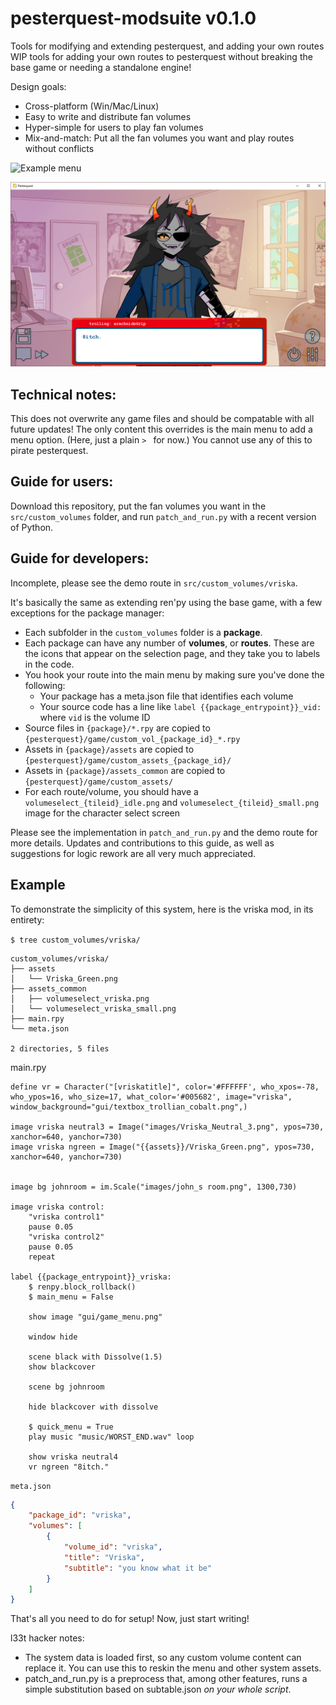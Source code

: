 # pesterquest-modsuite v0.1.0
Tools for modifying and extending pesterquest, and adding your own routes
WIP tools for adding your own routes to pesterquest without breaking the base game or needing a standalone engine!

Design goals:

- Cross-platform (Win/Mac/Linux)
- Easy to write and distribute fan volumes
- Hyper-simple for users to play fan volumes
- Mix-and-match: Put all the fan volumes you want and play routes without conflicts

![Example menu](./doc/pq_c.gif)

![Example route](./doc/8itch.png)

## Technical notes:

This does not overwrite any game files and should be compatable with all future updates!
The only content this overrides is the main menu to add a menu option. (Here, just a plain `> ` for now.)
You cannot use any of this to pirate pesterquest. 

## Guide for users:

Download this repository, put the fan volumes you want in the `src/custom_volumes` folder, and run `patch_and_run.py` with a recent version of Python.

## Guide for developers:

Incomplete, please see the demo route in `src/custom_volumes/vriska`.

It's basically the same as extending ren'py using the base game, with a few exceptions for the package manager:
- Each subfolder in the `custom_volumes` folder is a **package**.
- Each package can have any number of **volumes**, or **routes**. These are the icons that appear on the selection page, and they take you to labels in the code.
- You hook your route into the main menu by making sure you've done the following:
    - Your package has a meta.json file that identifies each volume
    - Your source code has a line like `label {{package_entrypoint}}_vid:` where `vid` is the volume ID
- Source files in `{package}/*.rpy` are copied to `{pesterquest}/game/custom_vol_{package_id}_*.rpy`
- Assets in `{package}/assets` are copied to `{pesterquest}/game/custom_assets_{package_id}/`
- Assets in `{package}/assets_common` are copied to `{pesterquest}/game/custom_assets/`
- For each route/volume, you should have a `volumeselect_{tileid}_idle.png` and `volumeselect_{tileid}_small.png` image for the character select screen

Please see the implementation in `patch_and_run.py` and the demo route for more details.
Updates and contributions to this guide, as well as suggestions for logic rework are all very much appreciated. 

## Example

To demonstrate the simplicity of this system, here is the vriska mod, in its entirety:

`$ tree custom_volumes/vriska/`
```
custom_volumes/vriska/
├── assets
│   └── Vriska_Green.png
├── assets_common
│   ├── volumeselect_vriska.png
│   └── volumeselect_vriska_small.png
├── main.rpy
└── meta.json

2 directories, 5 files
```

main.rpy
```renpy
define vr = Character("[vriskatitle]", color='#FFFFFF', who_xpos=-78, who_ypos=16, who_size=17, what_color='#005682', image="vriska", window_background="gui/textbox_trollian_cobalt.png",)

image vriska neutral3 = Image("images/Vriska_Neutral_3.png", ypos=730, xanchor=640, yanchor=730)
image vriska ngreen = Image("{{assets}}/Vriska_Green.png", ypos=730, xanchor=640, yanchor=730)


image bg johnroom = im.Scale("images/john_s room.png", 1300,730)

image vriska control:
    "vriska control1"
    pause 0.05
    "vriska control2"
    pause 0.05
    repeat

label {{package_entrypoint}}_vriska:
    $ renpy.block_rollback()
    $ main_menu = False

    show image "gui/game_menu.png"

    window hide

    scene black with Dissolve(1.5)
    show blackcover

    scene bg johnroom

    hide blackcover with dissolve

    $ quick_menu = True
    play music "music/WORST_END.wav" loop

    show vriska neutral4
    vr ngreen "8itch."
```

`meta.json`
```json
{
    "package_id": "vriska",
    "volumes": [
        {
            "volume_id": "vriska",
            "title": "Vriska",
            "subtitle": "you know what it be"
        }
    ]
}
```

That's all you need to do for setup! Now, just start writing!

l33t hacker notes:
- The system data is loaded first, so any custom volume content can replace it. You can use this to reskin the menu and other system assets. 
- patch_and_run.py is a preprocess that, among other features, runs a simple substitution based on subtable.json *on your whole script*. 
